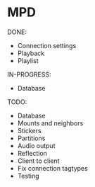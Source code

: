 # MPD

DONE:
  * Connection settings
  * Playback
  * Playlist

IN-PROGRESS:
  * Database

TODO:
  * Database
  * Mounts and neighbors
  * Stickers
  * Partitions
  * Audio output
  * Reflection
  * Client to client
  * Fix connection tagtypes
  * Testing
